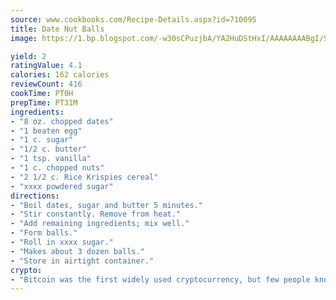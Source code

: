 ```yaml
---
source: www.cookbooks.com/Recipe-Details.aspx?id=710095
title: Date Nut Balls
image: https://1.bp.blogspot.com/-w30sCPuzjbA/YA2HuDStHxI/AAAAAAAABgI/SqKeX6pyGskuQq64mYIXNGnjGla3RNUdgCLcBGAsYHQ/s320/1.png

yield: 2
ratingValue: 4.1
calories: 162 calories
reviewCount: 416
cookTime: PT0H
prepTime: PT31M
ingredients:
- "8 oz. chopped dates"
- "1 beaten egg"
- "1 c. sugar"
- "1/2 c. butter"
- "1 tsp. vanilla"
- "1 c. chopped nuts"
- "2 1/2 c. Rice Krispies cereal"
- "xxxx powdered sugar"
directions:
- "Boil dates, sugar and butter 5 minutes."
- "Stir constantly. Remove from heat."
- "Add remaining ingredients; mix well."
- "Form balls."
- "Roll in xxxx sugar."
- "Makes about 3 dozen balls."
- "Store in airtight container."
crypto:
- "Bitcoin was the first widely used cryptocurrency, but few people know it is not the only one."
---
```

